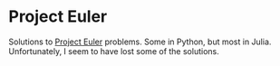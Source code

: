 # Project Euler
Solutions to [Project Euler](https://projecteuler.net) problems. Some in Python, but most in Julia. Unfortunately, I seem to have lost some of the solutions.
